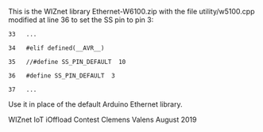 This is the WIZnet library Ethernet-W6100.zip with the file utility/w5100.cpp modified at line 36
to set the SS pin to pin 3:

`33   ...`

`34   #elif defined(__AVR__)`

`35   //#define SS_PIN_DEFAULT  10`

`36   #define SS_PIN_DEFAULT  3`

`37   ...`

Use it in place of the default Arduino Ethernet library.

WIZnet IoT iOffload Contest
Clemens Valens
August 2019
